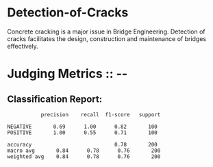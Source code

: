 # Detection-of-Cracks
Concrete cracking is a major issue in Bridge Engineering. Detection of cracks facilitates the design, construction and maintenance of bridges effectively.
# Judging Metrics :: --
Classification Report:
------------------------------
               precision    recall  f1-score   support

    NEGATIVE       0.69      1.00      0.82       100
    POSITIVE       1.00      0.55      0.71       100

    accuracy                           0.78       200
    macro avg       0.84      0.78      0.76       200
    weighted avg    0.84      0.78      0.76       200
